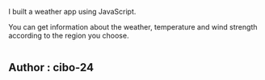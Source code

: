 I built a weather app using JavaScript. 

You can get information about the weather, temperature and wind strength according to the region you choose.

<img src="" alt="">

## Author : cibo-24